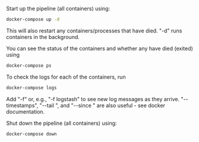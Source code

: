 Start up the pipeline (all containers) using:

```sh
docker-compose up -d
```

This will also restart any containers/processes that have died. "-d" runs containers in the background.

You can see the status of the containers and whether any have died (exited) using
```sh
docker-compose ps
```

To check the logs for each of the containers, run

```sh
docker-compose logs
```

Add "-f" or, e.g., "-f logstash" to see new log messages as they arrive.  "--timestamps", "--tail <n>",  and "--since <datetime>" are also useful - see docker documentation.

Shut down the pipeline (all containers) using:

```sh
docker-compose down
```
